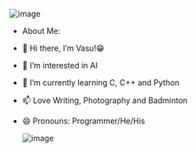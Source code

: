 ![image](https://user-images.githubusercontent.com/121359706/209473710-8ccd8aff-3b0b-41af-bac0-84ee7e49feef.png)

-  About Me:
-  👋 Hi there, I’m Vasu!😁  
- 👀 I’m interested in AI
- 🌱 I’m currently learning C, C++ and Python
- 📫 Love Writing, Photography and Badminton
- 😄 Pronouns: Programmer/He/His

   ![image](https://user-images.githubusercontent.com/121359706/209473344-802581b8-b3fa-46b2-b765-03bf01b68eb9.png) 






<!---
vasu1839/vasu1839 is a ✨ special ✨ repository because its `README.md` (this file) appears on your GitHub profile.
You can click the Preview link to take a look at your changes.
--->
